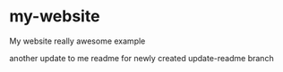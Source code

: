 # my-website
My website
really awesome example

another update to me readme for newly created update-readme branch
